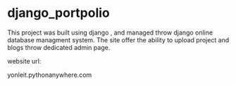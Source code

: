 # django_portpolio
This project was built using django , and managed throw django online database managment system.
The site offer the ability to upload project and blogs throw dedicated admin page.

website url:

yonleit.pythonanywhere.com
